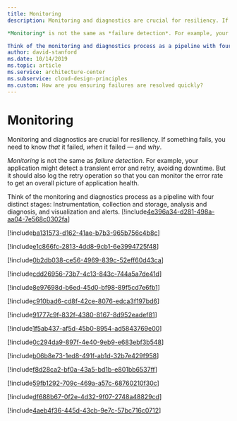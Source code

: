 ```yaml
---
title: Monitoring
description: Monitoring and diagnostics are crucial for resiliency. If something fails, you need to know *that* it failed, *when* it failed &mdash; and *why*.

*Monitoring* is not the same as *failure detection*. For example, your application might detect a transient error and retry, avoiding downtime. But it should also log the retry operation so that you can monitor the error rate to get an overall picture of application health.

Think of the monitoring and diagnostics process as a pipeline with four distinct stages: Instrumentation, collection and storage, analysis and diagnosis, and visualization and alerts.
author: david-stanford
ms.date: 10/14/2019
ms.topic: article
ms.service: architecture-center
ms.subservice: cloud-design-principles
ms.custom: How are you ensuring failures are resolved quickly? 
---
```


# Monitoring

Monitoring and diagnostics are crucial for resiliency. If something fails, you need to know *that* it failed, *when* it failed &mdash; and *why*.

*Monitoring* is not the same as *failure detection*. For example, your application might detect a transient error and retry, avoiding downtime. But it should also log the retry operation so that you can monitor the error rate to get an overall picture of application health.

Think of the monitoring and diagnostics process as a pipeline with four distinct stages: Instrumentation, collection and storage, analysis and diagnosis, and visualization and alerts.<!-- You have an early warning system for workloads where that makes sense. -->
[!include[4e396a34-d281-498a-aa04-7e568c0302fa](../../../includes/aar_guidance/4e396a34-d281-498a-aa04-7e568c0302fa.md)]

<!-- You track and act on your remote call statistics -->
[!include[ba131573-d162-41ae-b7b3-965b756c4b8c](../../../includes/aar_guidance/ba131573-d162-41ae-b7b3-965b756c4b8c.md)]

<!-- You monitor your long-running workflows for failures. -->
[!include[e1c866fc-2813-4dd8-9cb1-6e3994725f48](../../../includes/aar_guidance/e1c866fc-2813-4dd8-9cb1-6e3994725f48.md)]

<!-- You have built visualization and alerts so your monitoring is actionable. -->
[!include[0b2db038-ce56-4969-839c-52eff60d43ca](../../../includes/aar_guidance/0b2db038-ce56-4969-839c-52eff60d43ca.md)]

<!-- You have validated that your monitoring system is functional. -->
[!include[cdd26956-73b7-4c13-843c-744a5a7de41d](../../../includes/aar_guidance/cdd26956-73b7-4c13-843c-744a5a7de41d.md)]

<!-- The process to contact Azure support is documented and understood -->
[!include[8e97698d-b6ed-45d0-bf98-89f5cd7e6fb1](../../../includes/aar_guidance/8e97698d-b6ed-45d0-bf98-89f5cd7e6fb1.md)]

<!-- Azure subscription/service limits are documented and known -->
[!include[c910bad6-cd8f-42ce-8076-edca3f197bd6](../../../includes/aar_guidance/c910bad6-cd8f-42ce-8076-edca3f197bd6.md)]

<!-- Multiple people are trained for monitoring -->
[!include[91777c9f-832f-4380-8167-8d952eadef81](../../../includes/aar_guidance/91777c9f-832f-4380-8167-8d952eadef81.md)]

<!-- Operators are assigned for system alerts -->
[!include[1f5ab437-af5d-45b0-8954-ad5843769e00](../../../includes/aar_guidance/1f5ab437-af5d-45b0-8954-ad5843769e00.md)]

<!-- You have implemented the necessary instrumentation to monitor your workload. -->
[!include[0c294da9-897f-4e40-9eb9-e683ebf3b548](../../../includes/aar_guidance/0c294da9-897f-4e40-9eb9-e683ebf3b548.md)]

<!-- Monitoring tools are used to collect and view historical statistics -->
[!include[b06b8e73-1ed8-491f-ab1d-32b7e429f958](../../../includes/aar_guidance/b06b8e73-1ed8-491f-ab1d-32b7e429f958.md)]

<!-- Health probes are implemented to validate application functionality -->
[!include[f8d28ca2-bf0a-43a5-bd1b-e801bb6537ff](../../../includes/aar_guidance/f8d28ca2-bf0a-43a5-bd1b-e801bb6537ff.md)]

<!-- Errors and failures are captured and reported -->
[!include[59fb1292-709c-469a-a57c-68760210f30c](../../../includes/aar_guidance/59fb1292-709c-469a-a57c-68760210f30c.md)]

<!-- Telemetric information is captured -->
[!include[df688b67-0f2e-4d32-9f07-2748a48829cd](../../../includes/aar_guidance/df688b67-0f2e-4d32-9f07-2748a48829cd.md)]

<!-- Log information is collected and correlated across all tiers -->
[!include[4aeb4f36-445d-43cb-9e7c-57bc716c0712](../../../includes/aar_guidance/4aeb4f36-445d-43cb-9e7c-57bc716c0712.md)]

